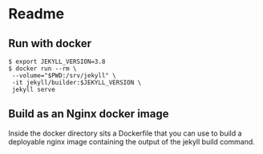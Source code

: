 # Readme

## Run with docker

```
$ export JEKYLL_VERSION=3.8
$ docker run --rm \
 --volume="$PWD:/srv/jekyll" \
 -it jekyll/builder:$JEKYLL_VERSION \
 jekyll serve
```

## Build as an Nginx docker image

Inside the docker directory sits a Dockerfile that you can use to build a deployable nginx image containing the output of the jekyll build command.

